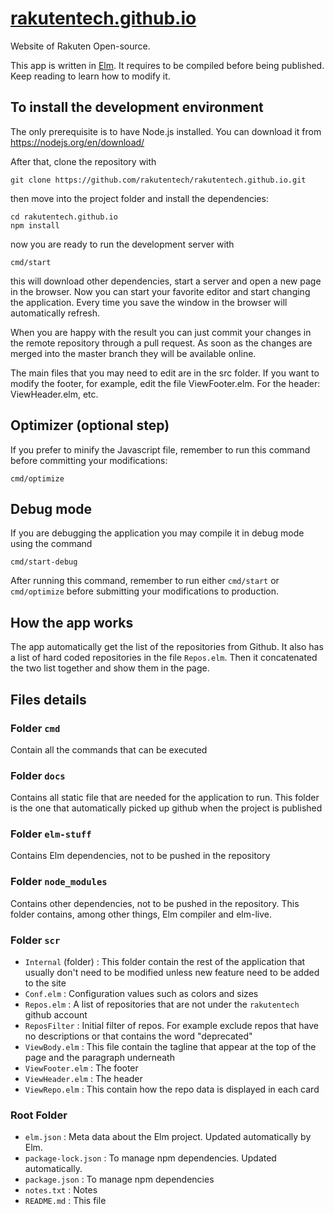 # [rakutentech.github.io](https://rakutentech.github.io/)

Website of Rakuten Open-source.

This app is written in [Elm](https://elm-lang.org). It requires to be compiled before being published. Keep reading to learn how to modify it.

## To install the development environment

The only prerequisite is to have Node.js installed. You can download it from https://nodejs.org/en/download/

After that, clone the repository with

```
git clone https://github.com/rakutentech/rakutentech.github.io.git
```

then move into the project folder and install the dependencies:

```
cd rakutentech.github.io
npm install
```

now you are ready to run the development server with

```
cmd/start
```

this will download other dependencies, start a server and open a new page in the browser.
Now you can start your favorite editor and start changing the application. Every time you save the window in the browser will automatically refresh.

When you are happy with the result you can just commit your changes in the remote repository through a pull request. As soon as the changes are merged into the master branch they will be available online.

The main files that you may need to edit are in the src folder. If you want to modify the footer, for example, edit the file ViewFooter.elm. For the header: ViewHeader.elm, etc.

## Optimizer (optional step)

If you prefer to minify the Javascript file, remember to run this command before committing your modifications:

```
cmd/optimize
```

## Debug mode

If you are debugging the application you may compile it in debug mode using the command

```
cmd/start-debug
```

After running this command, remember to run either `cmd/start` or `cmd/optimize` before submitting your modifications to production.

## How the app works

The app automatically get the list of the repositories from Github. It also has a list of hard coded repositories in the file `Repos.elm`. Then it concatenated the two list together and show them in the page.

## Files details

### Folder `cmd`

Contain all the commands that can be executed

### Folder `docs`

Contains all static file that are needed for the application to run. This folder is the one that automatically picked up github when the project is published

### Folder `elm-stuff`

Contains Elm dependencies, not to be pushed in the repository

### Folder `node_modules`

Contains other dependencies, not to be pushed in the repository. This folder contains, among other things, Elm compiler and elm-live.

### Folder `scr`

* `Internal` (folder) : This folder contain the rest of the application that usually don't need to be modified unless new feature need to be added to the site
* `Conf.elm` : Configuration values such as colors and sizes
* `Repos.elm` : A list of repositories that are not under the `rakutentech` github account
* `ReposFilter` : Initial filter of repos. For example exclude repos that have no descriptions or that contains the word "deprecated"
* `ViewBody.elm` : This file contain the tagline that appear at the top of the page and the paragraph underneath
* `ViewFooter.elm` : The footer
* `ViewHeader.elm` : The header
* `ViewRepo.elm` : This contain how the repo data is displayed in each card

### Root Folder

* `elm.json` : Meta data about the Elm project. Updated automatically by Elm.
* `package-lock.json` : To manage npm dependencies. Updated automatically.
* `package.json` : To manage npm dependencies
* `notes.txt` : Notes
* `README.md` : This file

